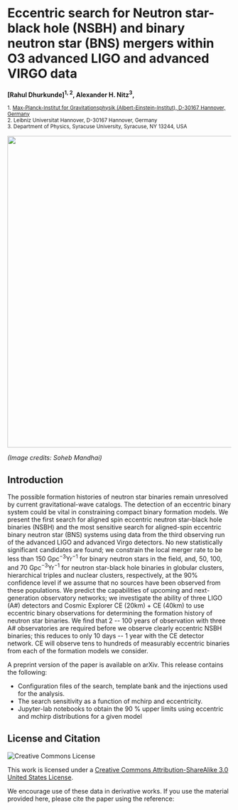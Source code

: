 # Eccentric search for Neutron star-black hole (NSBH) and binary neutron star (BNS) mergers within O3 advanced LIGO and advanced VIRGO data
**[Rahul Dhurkunde]<sup>1, 2</sup>, Alexander H. Nitz<sup>3</sup>,**

<sub>1. [Max-Planck-Institut for Gravitationsphysik (Albert-Einstein-Institut), D-30167 Hannover, Germany](http://www.aei.mpg.de/obs-rel-cos)</sub>  
<sub>2. Leibniz Universitat Hannover, D-30167 Hannover, Germany</sub>  
<sub>3. Department of Physics, Syracuse University, Syracuse, NY 13244, USA </sub>

<img src="https://images.indianexpress.com/2021/06/NSBH-merger-graphic.png" width=700/>

*(Image credits: Soheb Mandhai)*

## Introduction ##
The possible formation histories of neutron star binaries remain unresolved by current gravitational-wave catalogs. The detection of an eccentric binary system could be vital in constraining compact binary formation models. We present the first search for aligned spin eccentric neutron star-black hole binaries (NSBH) and the most sensitive search for aligned-spin eccentric binary neutron star (BNS) systems using data from the third observing run of the advanced LIGO and advanced Virgo detectors. No new statistically significant candidates are found; we constrain the local merger rate to be less than 150 $\text{Gpc}^{-3}\text{Yr}^{-1}$ for binary neutron stars in the field, and, 50, 100, and 70 $\text{Gpc}^{-3}\text{Yr}^{-1}$ for neutron star-black hole binaries in globular clusters, hierarchical triples and nuclear clusters, respectively, at the 90$\%$ confidence level if we assume that no sources have been observed from these populations. We predict the capabilities of upcoming and next-generation observatory networks; we investigate the ability of three LIGO (A#) detectors and Cosmic Explorer CE (20km) + CE (40km) to use eccentric binary observations for determining the formation history of neutron star binaries. We find that 2 -- 100 years of observation with three A# observatories are required before we observe clearly eccentric NSBH binaries; this reduces to only 10 days -- 1 year with the CE detector network. CE will 
observe tens to hundreds of measurably eccentric binaries from
each of the formation models we consider.

A preprint version of the paper is available on arXiv. This release contains the following:
* Configuration files of the search, template bank and the injections used for the analysis.
* The search sensitivity as a function of mchirp and eccentricity. 
* Jupyter-lab notebooks to obtain the 90 % upper limits using eccentric and mchirp distributions for a given model

## License and Citation

![Creative Commons License](https://i.creativecommons.org/l/by-sa/3.0/us/88x31.png "Creative Commons License")

This work is licensed under a [Creative Commons Attribution-ShareAlike 3.0 United States License](http://creativecommons.org/licenses/by-sa/3.0/us/).

We encourage use of these data in derivative works. If you use the material provided here, please cite the paper using the reference:
